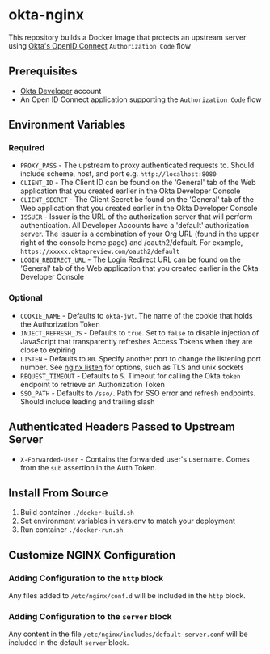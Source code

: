 # okta-nginx

This repository builds a Docker Image that protects an upstream server using [Okta's OpenID Connect](https://developer.okta.com/docs/api/resources/oidc) `Authorization Code` flow

## Prerequisites

- [Okta Developer](https://developer.okta.com/) account
- An Open ID Connect application supporting the `Authorization Code` flow

## Environment Variables

### Required

- `PROXY_PASS` - The upstream to proxy authenticated requests to.  Should include scheme, host, and port e.g. `http://localhost:8080`
- `CLIENT_ID` - The Client ID can be found on the 'General' tab of the Web application that you created earlier in the Okta Developer Console
- `CLIENT_SECRET` - The Client Secret be found on the 'General' tab of the Web application that you created earlier in the Okta Developer Console
- `ISSUER` - Issuer is the URL of the authorization server that will perform authentication. All Developer Accounts have a 'default' authorization server. The issuer is a combination of your Org URL (found in the upper right of the console home page) and /oauth2/default. For example, `https://xxxxx.oktapreview.com/oauth2/default`
- `LOGIN_REDIRECT_URL` - The Login Redirect URL can be found on the 'General' tab of the Web application that you created earlier in the Okta Developer Console

### Optional

- `COOKIE_NAME` - Defaults to `okta-jwt`. The name of the cookie that holds the Authorization Token
- `INJECT_REFRESH_JS` - Defaults to `true`.  Set to `false` to disable injection of JavaScript that transparently refreshes Access Tokens when they are close to expiring
- `LISTEN` - Defaults to `80`.  Specify another port to change the listening port number.  See [nginx listen](http://nginx.org/en/docs/http/ngx_http_core_module.html#listen) for options, such as TLS and unix sockets
- `REQUEST_TIMEOUT` - Defaults to `5`.  Timeout for calling the Okta `token` endpoint to retrieve an Authorization Token
- `SSO_PATH` - Defaults to `/sso/`. Path for SSO error and refresh endpoints.  Should include leading and trailing slash

## Authenticated Headers Passed to Upstream Server

- `X-Forwarded-User` - Contains the forwarded user's username.  Comes from the `sub` assertion in the Auth Token.

## Install From Source

1.  Build container `./docker-build.sh`
2.  Set environment variables in vars.env to match your deployment
3.  Run container `./docker-run.sh`

## Customize NGINX Configuration

### Adding Configuration to the `http` block

Any files added to `/etc/nginx/conf.d` will be included in the `http` block.

### Adding Configuration to the `server` block

Any content in the file `/etc/nginx/includes/default-server.conf` will be included in the default `server` block.
